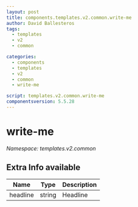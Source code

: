 ```yaml
---
layout: post
title: components.templates.v2.common.write-me
author: David Ballesteros
tags:
  - templates
  - v2
  - common

categories:
  - components
  - templates
  - v2
  - common
  - write-me

script: templates.v2.common.write-me
componentsversion: 5.5.28
---
```

# write-me

*Namespace: templates.v2.common*

## Extra Info available

| Name | Type | Description |
| --- | --- | --- |
| headline | string | Headline |